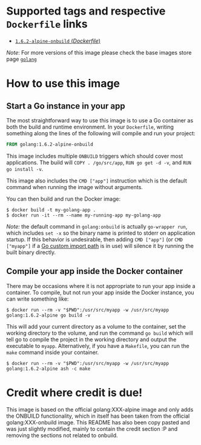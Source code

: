 # Supported tags and respective `Dockerfile` links

- [`1.6.2-alpine-onbuild` (*Dockerfile*)](https://github.com/zetaron/docker-golang-alpine-onbuild/blob/1.6.2/Dockerfile)

*Note*: For more versions of this image please check the base images store page [`golang`](https://store.docker.com/images/3e4f3e51-3930-4dd8-975c-517705d9d4e7)

# How to use this image

## Start a Go instance in your app

The most straightforward way to use this image is to use a Go container as both the build and runtime environment. In your `Dockerfile`, writing something along the lines of the following will compile and run your project:

```dockerfile
FROM golang:1.6.2-alpine-onbuild
```

This image includes multiple `ONBUILD` triggers which should cover most applications. The build will `COPY . /go/src/app`, `RUN go get -d -v`, and `RUN go install -v`.

This image also includes the `CMD ["app"]` instruction which is the default command when running the image without arguments.

You can then build and run the Docker image:

```console
$ docker build -t my-golang-app .
$ docker run -it --rm --name my-running-app my-golang-app
```

*Note:* the default command in `golang:onbuild` is actually `go-wrapper run`, which includes `set -x` so the binary name is printed to stderr on application startup. If this behavior is undesirable, then adding `CMD ["app"]` (or `CMD ["myapp"]` if a [Go custom import path](https://golang.org/s/go14customimport) is in use) will silence it by running the built binary directly.

## Compile your app inside the Docker container

There may be occasions where it is not appropriate to run your app inside a container. To compile, but not run your app inside the Docker instance, you can write something like:

```console
$ docker run --rm -v "$PWD":/usr/src/myapp -w /usr/src/myapp golang:1.6.2-alpine go build -v
```

This will add your current directory as a volume to the container, set the working directory to the volume, and run the command `go build` which will tell go to compile the project in the working directory and output the executable to `myapp`. Alternatively, if you have a `Makefile`, you can run the `make` command inside your container.

```console
$ docker run --rm -v "$PWD":/usr/src/myapp -w /usr/src/myapp golang:1.6.2-alpine ash -c make
```

# Credit where credit is due!
This image is based on the official golang:XXX-alpine image and only adds the ONBUILD functionality, which in itself has been taken from the official golang:XXX-onbuild image.
This README has also been copy pasted and was just slightly modified, mainly to contain the credit section :P and removing the sections not related to onbuild.
